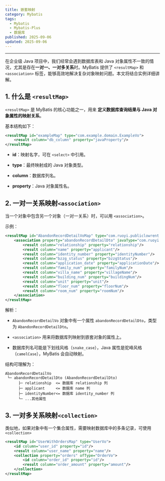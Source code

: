 ```yaml
---
title: 嵌套映射
category: Mybatis
tags:
  - Mybatis
  - Mybatis-Plus
  - 数据库
published: 2025-09-06
updated: 2025-09-06
---
```

---

在企业级 Java 项目中，我们经常会遇到数据库表和 Java 对象属性不一致的情况，尤其是存在**一对一、一对多关系**时。MyBatis 提供了 `<resultMap>` 和 `<association>` 标签，能够高效地解决复杂对象映射问题。本文将结合实例详细讲解。


## 1. 什么是 `<resultMap>`

`<resultMap>` 是 MyBatis 的核心功能之一，用来 **定义数据库查询结果与 Java 对象属性的映射关系**。

基本结构如下：

```xml
<resultMap id="exampleMap" type="com.example.domain.ExampleVo">
    <result column="db_column" property="javaProperty"/>
</resultMap>
```

- **id**：映射名字，可在 `<select>` 中引用。
    
- **type**：最终映射成的 Java 对象类型。
    
- **column**：数据库列名。
    
- **property**：Java 对象属性名。
    

## 2. 一对一关系映射`<association>`

当一个对象中包含另一个对象（一对一关系）时，可以用 `<association>`。

示例：

```xml
<resultMap id="AbandonRecordDetailVoMap" type="com.ruoyi.publiclowrent.domain.vo.AbandonRecordDetailVo">
    <association property="abandonRecordDetailDto" javaType="com.ruoyi.publiclowrent.dto.AbandonRecordDetailDto">
        <result column="relationship" property="relationship"/>
        <result column="name" property="applicant"/>
        <result column="identity_number" property="identityNumber"/>
        <result column="bzzg_status" property="bzzgStatus"/>
        <result column="application_date" property="applicationDate"/>
        <result column="family_num" property="familyNum"/>
        <result column="villa_name" property="villageName"/>
        <result column="building_num" property="buildingNum"/>
        <result column="unit" property="unit"/>
        <result column="floor_num" property="floorNum"/>
        <result column="room_num" property="roomNum"/>
    </association>
</resultMap>
```

解析：

- `AbandonRecordDetailVo` 对象中有一个属性 `abandonRecordDetailDto`，类型为 `AbandonRecordDetailDto`。
    
- `<association>` 用来将数据库列映射到嵌套对象的属性上。
    
- 数据库列名可能是下划线风格（`snake_case`），Java 属性是驼峰风格（`camelCase`），MyBatis 会自动映射。
    

结构可理解为：

```
AbandonRecordDetailVo
 └─ abandonRecordDetailDto (AbandonRecordDetailDto)
      ├─ relationship  <= 数据库 relationship 列
      ├─ applicant     <= 数据库 name 列
      ├─ identityNumber<= 数据库 identity_number 列
      └─ ...其他属性
```


## 3. 一对多关系映射`<collection>`

类似地，如果对象中有一个集合属性，需要映射数据库中的多条记录，可使用 `<collection>`

```xml
<resultMap id="UserWithOrdersMap" type="UserVo">
    <id column="user_id" property="id"/>
    <result column="user_name" property="name"/>
    <collection property="orders" ofType="OrderVo">
        <id column="order_id" property="id"/>
        <result column="order_amount" property="amount"/>
    </collection>
</resultMap>
```
